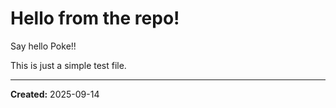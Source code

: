 # Hello from the repo!

Say hello Poke!!

This is just a simple test file.

---

**Created:** 2025-09-14